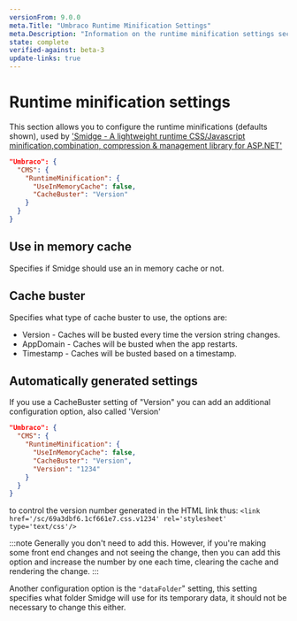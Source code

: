 ```yaml
---
versionFrom: 9.0.0
meta.Title: "Umbraco Runtime Minification Settings"
meta.Description: "Information on the runtime minification settings section"
state: complete
verified-against: beta-3
update-links: true
---
```


# Runtime minification settings

This section allows you to configure the runtime minifications (defaults shown), used by ['Smidge - A lightweight runtime CSS/Javascript minification,combination, compression & management library for ASP.NET'](https://github.com/shazwazza/smidge)

```json
"Umbraco": {
  "CMS": {
    "RuntimeMinification": {
      "UseInMemoryCache": false,
      "CacheBuster": "Version"
    }
  }
}
```

## Use in memory cache

Specifies if Smidge should use an in memory cache or not.

## Cache buster

Specifies what type of cache buster to use, the options are:

* Version - Caches will be busted every time the version string changes.
* AppDomain - Caches will be busted when the app restarts.
* Timestamp - Caches will be busted based on a timestamp.

## Automatically generated settings

If you use a CacheBuster setting of "Version" you can add an additional configuration option, also called 'Version'  

```json
"Umbraco": {
  "CMS": {
    "RuntimeMinification": {
      "UseInMemoryCache": false,
      "CacheBuster": "Version",
      "Version": "1234"
    }
  }
}
```

to control the version number generated in the HTML link thus: ```<link href='/sc/69a3dbf6.1cf661e7.css.v1234' rel='stylesheet' type='text/css'/>```

:::note
Generally you don't need to add this. However, if you're making some front end changes and not seeing the change, then you can add this option and increase the number by one each time, clearing the cache and rendering the change.
:::

Another configuration option is the `"dataFolder`" setting, this setting specifies what folder Smidge will use for its temporary data, it should not be necessary to change this either.
